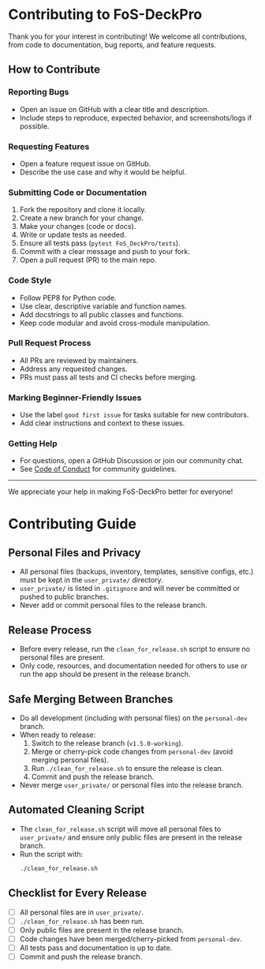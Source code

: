 # Contributing to FoS-DeckPro

Thank you for your interest in contributing! We welcome all contributions, from code to documentation, bug reports, and feature requests.

## How to Contribute

### Reporting Bugs
- Open an issue on GitHub with a clear title and description.
- Include steps to reproduce, expected behavior, and screenshots/logs if possible.

### Requesting Features
- Open a feature request issue on GitHub.
- Describe the use case and why it would be helpful.

### Submitting Code or Documentation
1. Fork the repository and clone it locally.
2. Create a new branch for your change.
3. Make your changes (code or docs).
4. Write or update tests as needed.
5. Ensure all tests pass (`pytest FoS_DeckPro/tests`).
6. Commit with a clear message and push to your fork.
7. Open a pull request (PR) to the main repo.

### Code Style
- Follow PEP8 for Python code.
- Use clear, descriptive variable and function names.
- Add docstrings to all public classes and functions.
- Keep code modular and avoid cross-module manipulation.

### Pull Request Process
- All PRs are reviewed by maintainers.
- Address any requested changes.
- PRs must pass all tests and CI checks before merging.

### Marking Beginner-Friendly Issues
- Use the label `good first issue` for tasks suitable for new contributors.
- Add clear instructions and context to these issues.

### Getting Help
- For questions, open a GitHub Discussion or join our community chat.
- See [Code of Conduct](CODE_OF_CONDUCT.md) for community guidelines.

---

We appreciate your help in making FoS-DeckPro better for everyone!

# Contributing Guide

## Personal Files and Privacy
- All personal files (backups, inventory, templates, sensitive configs, etc.) must be kept in the `user_private/` directory.
- `user_private/` is listed in `.gitignore` and will never be committed or pushed to public branches.
- Never add or commit personal files to the release branch.

## Release Process
- Before every release, run the `clean_for_release.sh` script to ensure no personal files are present.
- Only code, resources, and documentation needed for others to use or run the app should be present in the release branch.

## Safe Merging Between Branches
- Do all development (including with personal files) on the `personal-dev` branch.
- When ready to release:
  1. Switch to the release branch (`v1.5.0-working`).
  2. Merge or cherry-pick code changes from `personal-dev` (avoid merging personal files).
  3. Run `./clean_for_release.sh` to ensure the release is clean.
  4. Commit and push the release branch.
- Never merge `user_private/` or personal files into the release branch.

## Automated Cleaning Script
- The `clean_for_release.sh` script will move all personal files to `user_private/` and ensure only public files are present in the release branch.
- Run the script with:
  ```sh
  ./clean_for_release.sh
  ```

## Checklist for Every Release
- [ ] All personal files are in `user_private/`.
- [ ] `./clean_for_release.sh` has been run.
- [ ] Only public files are present in the release branch.
- [ ] Code changes have been merged/cherry-picked from `personal-dev`.
- [ ] All tests pass and documentation is up to date.
- [ ] Commit and push the release branch. 